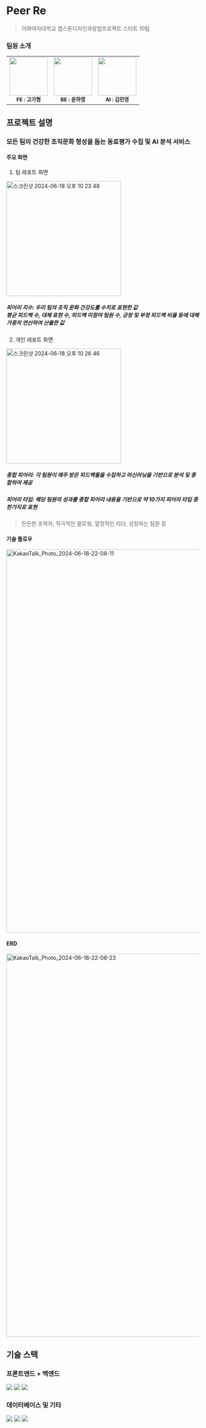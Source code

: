# Peer Re

> 이화여자대학교 캡스톤디자인과창업프로젝트 스타트 10팀

### 팀원 소개
<table>
  <tbody>
    <tr>
      <td align="center"><img src="https://github.com/HA-MYUN-HAM/.github/assets/76735412/7da7f6bb-0845-4aab-a6f5-0f1057b1aada" width="100px;" alt=""/><br /><sub><b>FE : 고가형 </b></sub></a><br /></td>
      <td align="center"><img src="https://github.com/HA-MYUN-HAM/.github/assets/76735412/77e14316-9a24-49a4-a8a1-f8a1aef8cb9d" width="100px;" alt=""/><br /><sub><b>BE : 윤하영 </b></sub></a><br /></td>
      <td align="center"><img src="https://github.com/HA-MYUN-HAM/.github/assets/76735412/2aa08a9e-d120-411b-a1e5-b914f50c3b85" width="100px;" alt=""/><br /><sub><b>AI : 김민영 </b></sub></a><br /></td>
    </tr>
  </tbody>
</table>

## 프로젝트 설명

### 모든 팀의 건강한 조직문화 형성을 돕는 동료평가 수집 및 AI 분석 서비스

#### 주요 화면
1. 팀 레포트 화면
<img width="300" alt="스크린샷 2024-06-18 오후 10 23 48" src="https://github.com/HA-MYUN-HAM/.github/assets/76735412/7280a398-4e43-4834-9c56-08f14a5a9114">

##### 피어리 지수: 우리 팀의 조직 문화 건강도를 수치로 표현한 값  <br/>  평균 피드백 수, 대체 표현 수, 피드백 미참여 팀원 수, 긍정 및 부정 피드백 비율 등에 대해 가중치 연산하여 산출한 값


2. 개인 레포트 화면
<img width="300" alt="스크린샷 2024-06-18 오후 10 26 46" src="https://github.com/HA-MYUN-HAM/.github/assets/76735412/7fd6ba19-6499-4621-9008-7695f191e5d9">

##### 종합 피어리: 각 팀원이 매주 받은 피드백들을 수집하고 머신러닝을 기반으로 분석 및 종합하여 제공
##### 피어리 타입: 해당 팀원의 성과를 종합 피어리 내용을 기반으로 약 10가지 피어리 타입 중 한가지로 표현
> 든든한 조력자, 적극적인 팔로워, 열정적인 리더, 성장하는 팀원 등 


#### 기술 플로우
<img width="1000" alt="KakaoTalk_Photo_2024-06-18-22-08-11" src="https://github.com/HA-MYUN-HAM/.github/assets/76735412/eeec0056-161d-4282-8257-622d44dbfb3a">

#### ERD
<img width="1000" alt="KakaoTalk_Photo_2024-06-18-22-08-23" src="https://github.com/HA-MYUN-HAM/.github/assets/76735412/3c081c54-c1bb-46d5-b7e6-89ea63c36032">


## 기술 스택 
### 프론트엔드 + 백엔드
<div> 
  <img src="https://img.shields.io/badge/react-61DAFB?style=for-the-badge&logo=react&logoColor=black">
  <img src="https://img.shields.io/badge/Typescript-3178C6?style=for-the-badge&logo=typescript&logoColor=black">
  <img src="https://img.shields.io/badge/django-092E20?style=for-the-badge&logo=django&logoColor=white">

### 데이터베이스 및 기타 
  <img src="https://img.shields.io/badge/mysql-4479A1?style=for-the-badge&logo=mysql&logoColor=white">
  <img src="https://img.shields.io/badge/openai-412991?style=for-the-badge&logo=openai&logoColor=white">
  <img src="https://img.shields.io/badge/github-181717?style=for-the-badge&logo=github&logoColor=white">
</div>

